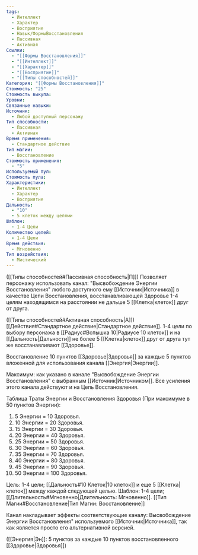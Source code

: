```yaml
---
tags:
  - Интеллект
  - Характер
  - Восприятие
  - Навык/ФормыВосстановления
  - Пассивная
  - Активная
Ссылки:
  - "[[Формы Восстановления]]"
  - "[[Интеллект]]"
  - "[[Характер]]"
  - "[[Восприятие]]"
  - "[[Типы способностей]]"
Категория: "[[Формы Восстановления]]"
Стоимость: "25"
Стоимость выкупа: 
Уровни: 
Связанные навыки: 
Источник:
  - Любой доступный персонажу
Тип способности:
  - Пассивная
  - Активная
Время применения:
  - Стандартное действие
Тип магии:
  - Восстановление
Стоимость применения:
  - "5"
Используемый пул: 
Стоимость пула: 
Характеристики:
  - Интеллект
  - Характер
  - Восприятие
Дальность:
  - "10"
  - 5 клеток между целями
Шаблон:
  - 1-4 Цели
Количество целей:
  - 1-4 Цели
Время действия:
  - Мгновенно
Тип воздействия:
  - Мистический
---
```

([[Типы способностей#Пассивная способность|П]]) Позволяет персонажу использовать канал: "Высвобождение Энергии Восстановления" любого доступного ему [[Источник|Источника]] в качестве Цепи Восстановления, восстанавливающей Здоровье 1-4 целям находящимся на расстоянии не дальше 5 [[Клетка|клеток]] друг от друга.

([[Типы способностей#Активная способность|А]]) [[Действия#Стандартное действие|Стандартное действие]]. 1-4 цели по выбору персонажа в [[Радиус#Вспышка 10|Радиусе 10 клеток]] и на [[Дальность|Дальности]] не более 5 [[Клетка|клеток]] друг от друга тут же восстанавливают [[Здоровье]].

Восстановление 10 пунктов [[Здоровье|Здоровья]] за каждые 5 пунктов вложенной для использования канала [[Энергия|Энергии]]. 

Максимум: как указано в канале "Высвобождение Энергии Восстановления" с выбранным [[Источник|Источником]]. Все усиления этого канала действуют и на Цепь Восстановления.

Таблица Траты Энергии и Восстановления Здоровья
(При максимуме в 50 пунктов Энергии):

1. 5 Энергии = 10 Здоровья.
2. 10 Энергии = 20 Здоровья.
3. 15 Энергии = 30 Здоровья. 
4. 20 Энергии = 40 Здоровья.
5. 25 Энергии = 50 Здоровья.
6. 30 Энергии = 60 Здоровья.
7. 35 Энергии = 70 Здоровья.
8. 40 Энергии = 80 Здоровья.
9. 45 Энергии = 90 Здоровья.
10. 50 Энергии = 100 Здоровья.

Цель: 1-4 цели; [[Дальность#10 Клеток|10 клеток]] и еще 5 [[Клетка|клеток]] между каждой следующей целью. Шаблон: 1-4 цели; [[Длительность#Мгновенно|Длительность: Мгновенно]]. [[Тип Магии#Восстановление|Тип Магии: Восстановление]]

Канал накладывает эффекты соответствующие каналу: Высвобождение Энергии Восстановления" используемого [[Источник|Источника]], так как является просто его альтернативной версией.

([[Энергия|Эн]]: 5 пунктов за каждые 10 пунктов восстановленного [[Здоровье|Здоровья]])
